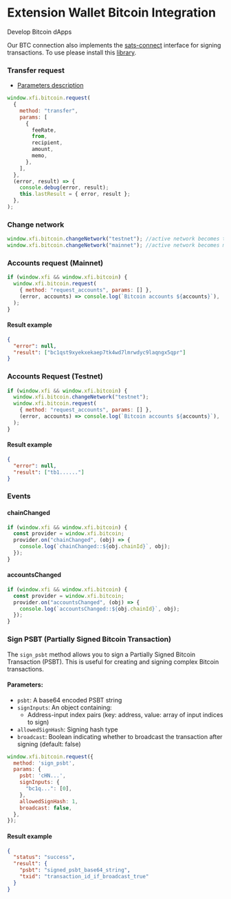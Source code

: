 # Extension Wallet Bitcoin Integration

Develop Bitcoin dApps

Our BTC connection also implements the [sats-connect](https://docs.xverse.app/sats-connect/) interface for signing transactions. To use please install this [library](https://www.npmjs.com/package/@xdefi/btc-connect).

### Transfer request

- [Parameters description](./extension-detect-xdefi-providers#request-parameters-description)

```javascript
window.xfi.bitcoin.request(
  {
    method: "transfer",
    params: [
      {
        feeRate,
        from,
        recipient,
        amount,
        memo,
      },
    ],
  },
  (error, result) => {
    console.debug(error, result);
    this.lastResult = { error, result };
  },
);
```

### Change network

```javascript
window.xfi.bitcoin.changeNetwork("testnet"); //active network becomes testnet
window.xfi.bitcoin.changeNetwork("mainnet"); //active network becomes mainnet
```

### Accounts request (Mainnet)

```javascript
if (window.xfi && window.xfi.bitcoin) {
  window.xfi.bitcoin.request(
    { method: "request_accounts", params: [] },
    (error, accounts) => console.log(`Bitcoin accounts ${accounts}`),
  );
}
```

#### Result example

```json
{
  "error": null,
  "result": ["bc1qst9xyekxekaep7tk4wd7lmrwdyc9laqngx5qpr"]
}
```

### Accounts Request (Testnet)

```javascript
if (window.xfi && window.xfi.bitcoin) {
  window.xfi.bitcoin.changeNetwork("testnet");
  window.xfi.bitcoin.request(
    { method: "request_accounts", params: [] },
    (error, accounts) => console.log(`Bitcoin accounts ${accounts}`),
  );
}
```

#### Result example

```json
{
  "error": null,
  "result": ["tb1......"]
}
```

### Events

#### chainChanged

```javascript
if (window.xfi && window.xfi.bitcoin) {
  const provider = window.xfi.bitcoin;
  provider.on("chainChanged", (obj) => {
    console.log(`chainChanged::${obj.chainId}`, obj);
  });
}
```

#### accountsChanged

```javascript
if (window.xfi && window.xfi.bitcoin) {
  const provider = window.xfi.bitcoin;
  provider.on("accountsChanged", (obj) => {
    console.log(`accountsChanged::${obj.chainId}`, obj);
  });
}
```

### Sign PSBT (Partially Signed Bitcoin Transaction)

The `sign_psbt` method allows you to sign a Partially Signed Bitcoin Transaction (PSBT). This is useful for creating and signing complex Bitcoin transactions.

#### Parameters:
- `psbt`: A base64 encoded PSBT string
- `signInputs`: An object containing:
  - Address-input index pairs (key: address, value: array of input indices to sign)
- `allowedSignHash`: Signing hash type
- `broadcast`: Boolean indicating whether to broadcast the transaction after signing (default: false)

```javascript
window.xfi.bitcoin.request({
  method: 'sign_psbt',
  params: {
    psbt: 'cHN...',
    signInputs: {
      "bc1q...": [0],
    },
    allowedSignHash: 1,
    broadcast: false,
  },
});
```

#### Result example

```json
{
  "status": "success",
  "result": {
    "psbt": "signed_psbt_base64_string",
    "txid": "transaction_id_if_broadcast_true"
  }
}
```

